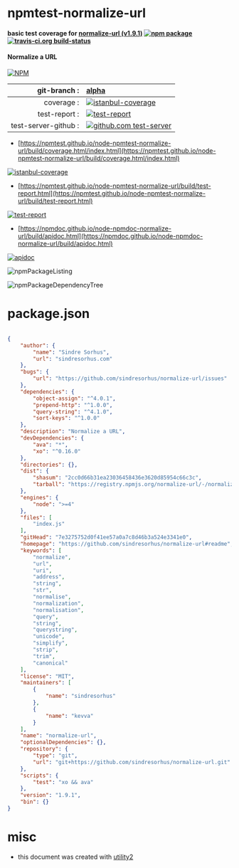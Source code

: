 # npmtest-normalize-url

#### basic test coverage for  [normalize-url (v1.9.1)](https://github.com/sindresorhus/normalize-url#readme)  [![npm package](https://img.shields.io/npm/v/npmtest-normalize-url.svg?style=flat-square)](https://www.npmjs.org/package/npmtest-normalize-url) [![travis-ci.org build-status](https://api.travis-ci.org/npmtest/node-npmtest-normalize-url.svg)](https://travis-ci.org/npmtest/node-npmtest-normalize-url)

#### Normalize a URL

[![NPM](https://nodei.co/npm/normalize-url.png?downloads=true&downloadRank=true&stars=true)](https://www.npmjs.com/package/normalize-url)

| git-branch : | [alpha](https://github.com/npmtest/node-npmtest-normalize-url/tree/alpha)|
|--:|:--|
| coverage : | [![istanbul-coverage](https://npmtest.github.io/node-npmtest-normalize-url/build/coverage.badge.svg)](https://npmtest.github.io/node-npmtest-normalize-url/build/coverage.html/index.html)|
| test-report : | [![test-report](https://npmtest.github.io/node-npmtest-normalize-url/build/test-report.badge.svg)](https://npmtest.github.io/node-npmtest-normalize-url/build/test-report.html)|
| test-server-github : | [![github.com test-server](https://npmtest.github.io/node-npmtest-normalize-url/GitHub-Mark-32px.png)](https://npmtest.github.io/node-npmtest-normalize-url/build/app/index.html) | | build-artifacts : | [![build-artifacts](https://npmtest.github.io/node-npmtest-normalize-url/glyphicons_144_folder_open.png)](https://github.com/npmtest/node-npmtest-normalize-url/tree/gh-pages/build)|

- [https://npmtest.github.io/node-npmtest-normalize-url/build/coverage.html/index.html](https://npmtest.github.io/node-npmtest-normalize-url/build/coverage.html/index.html)

[![istanbul-coverage](https://npmtest.github.io/node-npmtest-normalize-url/build/screenCapture.buildCi.browser.%252Ftmp%252Fbuild%252Fcoverage.lib.html.png)](https://npmtest.github.io/node-npmtest-normalize-url/build/coverage.html/index.html)

- [https://npmtest.github.io/node-npmtest-normalize-url/build/test-report.html](https://npmtest.github.io/node-npmtest-normalize-url/build/test-report.html)

[![test-report](https://npmtest.github.io/node-npmtest-normalize-url/build/screenCapture.buildCi.browser.%252Ftmp%252Fbuild%252Ftest-report.html.png)](https://npmtest.github.io/node-npmtest-normalize-url/build/test-report.html)

- [https://npmdoc.github.io/node-npmdoc-normalize-url/build/apidoc.html](https://npmdoc.github.io/node-npmdoc-normalize-url/build/apidoc.html)

[![apidoc](https://npmdoc.github.io/node-npmdoc-normalize-url/build/screenCapture.buildCi.browser.%252Ftmp%252Fbuild%252Fapidoc.html.png)](https://npmdoc.github.io/node-npmdoc-normalize-url/build/apidoc.html)

![npmPackageListing](https://npmtest.github.io/node-npmtest-normalize-url/build/screenCapture.npmPackageListing.svg)

![npmPackageDependencyTree](https://npmtest.github.io/node-npmtest-normalize-url/build/screenCapture.npmPackageDependencyTree.svg)



# package.json

```json

{
    "author": {
        "name": "Sindre Sorhus",
        "url": "sindresorhus.com"
    },
    "bugs": {
        "url": "https://github.com/sindresorhus/normalize-url/issues"
    },
    "dependencies": {
        "object-assign": "^4.0.1",
        "prepend-http": "^1.0.0",
        "query-string": "^4.1.0",
        "sort-keys": "^1.0.0"
    },
    "description": "Normalize a URL",
    "devDependencies": {
        "ava": "*",
        "xo": "^0.16.0"
    },
    "directories": {},
    "dist": {
        "shasum": "2cc0d66b31ea23036458436e3620d85954c66c3c",
        "tarball": "https://registry.npmjs.org/normalize-url/-/normalize-url-1.9.1.tgz"
    },
    "engines": {
        "node": ">=4"
    },
    "files": [
        "index.js"
    ],
    "gitHead": "7e3275752d0f41ee57a0a7c8d46b3a524e3341e0",
    "homepage": "https://github.com/sindresorhus/normalize-url#readme",
    "keywords": [
        "normalize",
        "url",
        "uri",
        "address",
        "string",
        "str",
        "normalise",
        "normalization",
        "normalisation",
        "query",
        "string",
        "querystring",
        "unicode",
        "simplify",
        "strip",
        "trim",
        "canonical"
    ],
    "license": "MIT",
    "maintainers": [
        {
            "name": "sindresorhus"
        },
        {
            "name": "kevva"
        }
    ],
    "name": "normalize-url",
    "optionalDependencies": {},
    "repository": {
        "type": "git",
        "url": "git+https://github.com/sindresorhus/normalize-url.git"
    },
    "scripts": {
        "test": "xo && ava"
    },
    "version": "1.9.1",
    "bin": {}
}
```



# misc
- this document was created with [utility2](https://github.com/kaizhu256/node-utility2)

